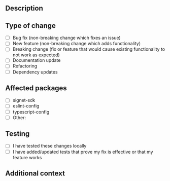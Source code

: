 ## Description

<!-- Describe the changes you've made -->

## Type of change

- [ ] Bug fix (non-breaking change which fixes an issue)
- [ ] New feature (non-breaking change which adds functionality)
- [ ] Breaking change (fix or feature that would cause existing functionality to not work as expected)
- [ ] Documentation update
- [ ] Refactoring
- [ ] Dependency updates

## Affected packages

- [ ] signet-sdk
- [ ] eslint-config
- [ ] typescript-config
- [ ] Other: <!-- specify -->

## Testing

- [ ] I have tested these changes locally
- [ ] I have added/updated tests that prove my fix is effective or that my feature works

## Additional context

<!-- Add any other context about the PR here -->